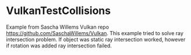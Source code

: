 ﻿# VulkanTestCollisions
 
 Example from Sascha Willems Vulkan repo https://github.com/SaschaWillems/Vulkan.
 This example tried to solve ray intersection problem.
 If object was static ray intersection worked, however if rotation was added ray intersection failed.
 
